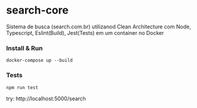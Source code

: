 # search-core
Sistema de busca (search.com.br) utilizanod Clean Architecture com Node, Typescript, Eslint(Build), Jest(Tests) em um container no Docker

### Install & Run
```
docker-compose up --build
```
### Tests
```
npm run test
```

try: http://localhost:5000/search